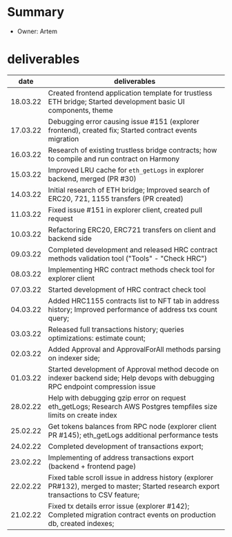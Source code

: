 # Summary
* Owner: Artem

# deliverables
| date     | deliverables                                                                                                                          |
|----------|---------------------------------------------------------------------------------------------------------------------------------------|
| 18.03.22 | Created frontend application template for trustless ETH bridge; Started development basic UI components, theme                        | 
| 17.03.22 | Debugging error causing issue #151 (explorer frontend), created fix; Started contract events migration                                | 
| 16.03.22 | Research of existing trustless bridge contracts; how to compile and run contract on Harmony                                           | 
| 15.03.22 | Improved LRU cache for `eth_getLogs` in explorer backend, merged (PR #30)                                                             | 
| 14.03.22 | Initial research of ETH bridge; Improved search of ERC20, 721, 1155 transfers (PR created)                                            | 
| 11.03.22 | Fixed issue #151 in explorer client, created pull request                                                                             | 
| 10.03.22 | Refactoring ERC20, ERC721 transfers on client and backend side                                                                        | 
| 09.03.22 | Completed development and released HRC contract methods validation tool ("Tools" - "Check HRC")                                       | 
| 08.03.22 | Implementing HRC contract methods check tool for explorer client                                                                      | 
| 07.03.22 | Started development of HRC contract check tool                                                                                        | 
| 04.03.22 | Added HRC1155 contracts list to NFT tab in address history; Improved performance of address txs count query;                          | 
| 03.03.22 | Released full transactions history; queries optimizations: estimate count;                                                            | 
| 02.03.22 | Added Approval and ApprovalForAll methods parsing on indexer side;                                                                    | 
| 01.03.22 | Started development of Approval method decode on indexer backend side; Help devops with debugging RPC endpoint compression issue      | 
| 28.02.22 | Help with debugging gzip error on request eth_getLogs; Research AWS Postgres tempfiles size limits on create index                    | 
| 25.02.22 | Get tokens balances from RPC node (explorer client PR #145); eth_getLogs additional performance tests                                 | 
| 24.02.22 | Completed development of transactions export;                                                                                         | 
| 23.02.22 | Implementing of address transactions export (backend + frontend page)                                                                 | 
| 22.02.22 | Fixed table scroll issue in address history (explorer PR#132), merged to master; Started research export transactions to CSV feature; | 
| 21.02.22 | Fixed tx details error issue (explorer #142); Completed migration contract events on production db, created indexes;                  |
